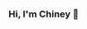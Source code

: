 ### Hi, I'm Chiney 👋

<!--
**chineygigante/ChineyGigante** is a ✨ _special_ ✨ repository because its `README.md` (this file) appears on your GitHub profile.

Here are some ideas to get you started:

- 🌱 I’m currently learning Web development
- 😄 Pronouns: She/Her
-->
